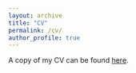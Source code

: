 ```yaml
---
layout: archive
title: "CV"
permalink: /cv/
author_profile: true
---
```



A copy of my CV can be found [here](https://rosakleinman.github.io/files/RosaKleinman_CV.pdf).
